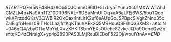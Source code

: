 $START$PQ7er5NF4SH4z8Ob5QJCmm096lU+5LdryaTYunuXc01MXWWTAhJGMZLk4p+Na9An1TZ10DR96NAL+6D8uMmUIlOq+aA6aU/Ej6WS/5buTQqowkXPrzddGKzV3QWBiR2OkOax4ntLirK2uf6eAUpGcJSPBpcSiVgitZNno35cZalEIgfnHenz0RlTHoLLazjfrtKqKTauhXEk2Q5M9HouQSF/hQ3SXM8+aKIolN+046qQ4/zbyCTIqMbYxLX+zXHKI1SbmYEXsO0ehc8ZvkeJQ7o9OencQwZosYtqKD4zENrsigX+yp4p2890PAS3LMjReuDIEBoF522Oj/wouIYtnA==$END$